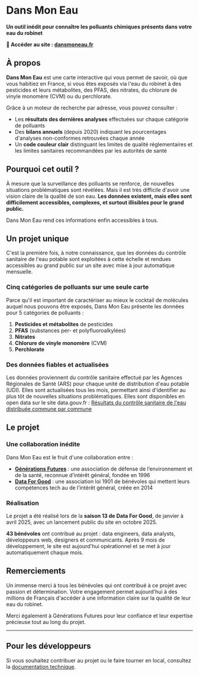 # Dans Mon Eau

**Un outil inédit pour connaître les polluants chimiques présents dans votre eau du robinet**

**🔗 Accéder au site : [dansmoneau.fr](https://dansmoneau.fr)**

## À propos

**Dans Mon Eau** est une carte interactive qui vous permet de savoir, où que vous habitiez en France, si vous êtes exposés via l'eau du robinet à des pesticides et leurs métabolites, des PFAS, des nitrates, du chlorure de vinyle monomère (CVM) ou du perchlorate.

Grâce à un moteur de recherche par adresse, vous pouvez consulter :

- Les **résultats des dernières analyses** effectuées sur chaque catégorie de polluants
- Des **bilans annuels** (depuis 2020) indiquant les pourcentages d'analyses non-conformes retrouvées chaque année
- Un **code couleur clair** distinguant les limites de qualité réglementaires et les limites sanitaires recommandées par les autorités de santé

## Pourquoi cet outil ?

À mesure que la surveillance des polluants se renforce, de nouvelles situations problématiques sont révélées. Mais il est très difficile d'avoir une vision claire de la qualité de son eau. **Les données existent, mais elles sont difficilement accessibles, complexes, et surtout illisibles pour le grand public.**

Dans Mon Eau rend ces informations enfin accessibles à tous.

## Un projet unique

C'est la première fois, à notre connaissance, que les données du contrôle sanitaire de l'eau potable sont exploitées à cette échelle et rendues accessibles au grand public sur un site avec mise à jour automatique mensuelle.

### Cinq catégories de polluants sur une seule carte

Parce qu'il est important de caractériser au mieux le cocktail de molécules auquel nous pouvons être exposés, Dans Mon Eau présente les données pour 5 catégories de polluants :

1. **Pesticides et métabolites** de pesticides
2. **PFAS** (substances per- et polyfluoroalkylées)
3. **Nitrates**
4. **Chlorure de vinyle monomère** (CVM)
5. **Perchlorate**

### Des données fiables et actualisées

Les données proviennent du contrôle sanitaire effectué par les Agences Régionales de Santé (ARS) pour chaque unité de distribution d'eau potable (UDI). Elles sont actualisées tous les mois, permettant ainsi d'identifier au plus tôt de nouvelles situations problématiques. Elles sont disponibles en open data sur le site data.gouv.fr : [Résultats du contrôle sanitaire de l'eau distribuée commune par commune](https://www.data.gouv.fr/datasets/resultats-du-controle-sanitaire-de-leau-distribuee-commune-par-commune/)

## Le projet

### Une collaboration inédite

Dans Mon Eau est le fruit d'une collaboration entre :

- **[Générations Futures](https://www.generations-futures.fr/)** : une association de défense de l’environnement et de la santé, reconnue d’intérêt général, fondée en 1996
- **[Data For Good](https://dataforgood.fr/)** : une association loi 1901 de bénévoles qui mettent leurs compétences tech au de l’intérêt général, créée en 2014

### Réalisation

Le projet a été réalisé lors de la **saison 13 de Data For Good**, de janvier à avril 2025, avec un lancement public du site en octobre 2025.

**43 bénévoles** ont contribué au projet : data engineers, data analysts, développeurs web, designers et communicants. Après 9 mois de développement, le site est aujourd'hui opérationnel et se met à jour automatiquement chaque mois.

## Remerciements

Un immense merci à tous les bénévoles qui ont contribué à ce projet avec passion et détermination. Votre engagement permet aujourd'hui à des millions de Français d'accéder à une information claire sur la qualité de leur eau du robinet.

Merci également à Générations Futures pour leur confiance et leur expertise précieuse tout au long du projet.

---

## Pour les développeurs

Si vous souhaitez contribuer au projet ou le faire tourner en local, consultez la [documentation technique](TECHNICAL.md).
